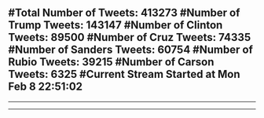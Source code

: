 #Total Number of Tweets: 413273 
#Number of Trump Tweets: 143147
#Number of Clinton Tweets: 89500
#Number of Cruz Tweets: 74335
#Number of Sanders Tweets: 60754
#Number of Rubio Tweets: 39215
#Number of Carson Tweets: 6325
#Current Stream Started at Mon Feb  8 22:51:02
---
---
---
